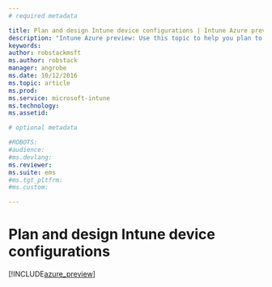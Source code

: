 ```yaml
---
# required metadata

title: Plan and design Intune device configurations | Intune Azure preview | Microsoft Docs
description: "Intune Azure preview: Use this topic to help you plan to use Intune device configuration profiles."
keywords:
author: robstackmsftms.author: robstack
manager: angrobe
ms.date: 10/12/2016
ms.topic: article
ms.prod:
ms.service: microsoft-intune
ms.technology:
ms.assetid: 

# optional metadata

#ROBOTS:
#audience:
#ms.devlang:
ms.reviewer: 
ms.suite: ems
#ms.tgt_pltfrm:
#ms.custom:

---
```


# Plan and design Intune device configurations


[!INCLUDE[azure_preview](../includes/azure_preview.md)]